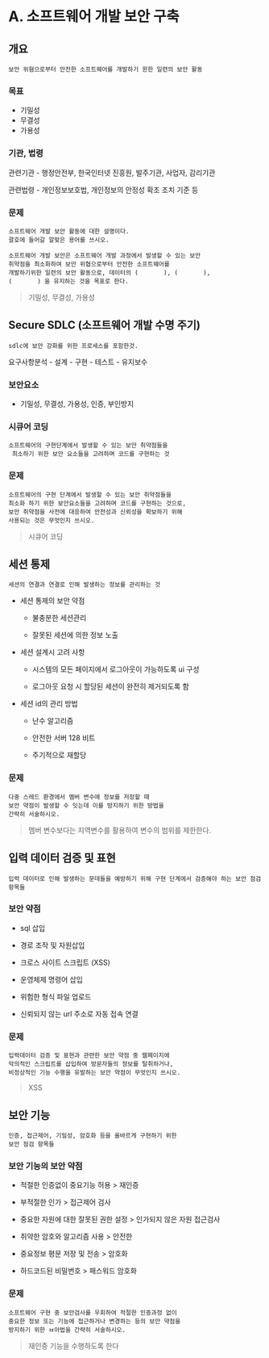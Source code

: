 # A. 소프트웨어 개발 보안 구축

## 개요

    보안 위혐으로부터 안전한 소프트웨어를 개발하기 윈한 일련의 보안 활동

### 목표

- 기밀성
- 무결성
- 가용성

### 기관, 법령

관련기관 - 행정안전부, 한국인터넷 진흥원, 발주기관, 사업자, 감리기관

관련법령 - 개인정보보호법, 개인정보의 안정성 확조 조치 기준 등

### 문제

    소프트웨어 개발 보안 활동에 대한 설명이다.
    괄호에 들어갈 알맞은 용어를 쓰시오.

```
소프트웨어 개발 보안은 소프트웨어 개발 과정에서 발생할 수 있는 보안
취약점을 최소화하여 보안 위협으로부터 안전한 소프트웨어를
개발하기위한 일련의 보안 활동으로, 데이터의 (       ), (       ),
(       ) 을 유지하는 것을 목표로 한다.
```

> 기밀성, 무결성, 가용성

## Secure SDLC (소프트웨어 개발 수명 주기)

    sdlc에 보안 강화를 위한 프로세스를 포함한것.

요구사항분석 - 설계 - 구현 - 테스트 - 유지보수

### 보안요소

- 기밀성, 무결성, 가용성, 인증, 부인방지

### 시큐어 코딩

    소프트웨어의 구현단계에서 발생할 수 있는 보안 취약점들을
     최소하기 위한 보안 요소들을 고려하며 코드를 구현하는 것

### 문제

    소프트웨어의 구현 단계에서 발생할 수 있는 보안 취약점들을
    최소화 하기 위한 보안요소들을 고려하며 코드를 구현하는 것으로,
    보안 취약점을 사전에 대응하여 안전성과 신뢰성을 확보하기 위해
    사용되는 것은 무엇인지 쓰시오.

> 시큐어 코딩

## 세션 통제

    세션의 연결과 연결로 인해 발생하는 정보를 관리하는 것

- 세션 통제의 보안 약점

  - 불충분한 세션관리

  - 잘못된 세션에 의한 정보 노출

- 세션 설계시 고려 사항

  - 시스템의 모든 페이지에서 로그아웃이 가능하도록 ui 구성

  - 로그아웃 요청 시 할당된 세션이 완전히 제거되도록 함

- 세션 id의 관리 방법

  - 난수 알고리즘

  - 안전한 서버 128 비트

  - 주기적으로 재할당

### 문제

    다중 스레드 환경에서 멤버 변수에 정보를 저장할 때
    보안 약점이 발생할 수 잇는데 이를 방지하기 위한 방법을
    간략히 서술하시오.

> 멤버 변수보다는 지역변수를 활용하여 변수의 범위를 제한한다.

## 입력 데이터 검증 및 표현

    입력 데이터로 인해 발생하는 문데들을 예방하기 위해 구현 단계에서 검증해야 하는 보안 점검 항목들

### 보안 약점

- sql 삽입

- 경로 조작 및 자원삽입

- 크로스 사이트 스크립트 (XSS)

- 운영체제 명령어 삽입

- 위험한 형식 파일 업로드

- 신뢰되지 않는 url 주소로 자동 접속 연결

### 문제

    입력데이터 검증 및 표현과 관련한 보안 약점 중 웹페이지에
    악의적인 스크립트를 삽입하여 방문자들의 정보를 탈취하거나,
    비정상적인 기능 수행을 유발하는 보안 약점이 무엇인지 쓰시오.

> XSS

## 보안 기능

    인증, 접근제어, 기밀성, 암호화 등을 올바르게 구현하기 위한
    보안 점검 항목들

### 보안 기능의 보안 약점

- 적절한 인증없이 중요기능 허용 > 재인증

- 부적절한 인가 > 접근제어 검사

- 중요한 자원에 대한 잘못된 권한 설정 > 인가되지 않은 자원 접근검사

- 취약한 암호와 알고리즘 사용 > 안전한

- 중요정보 평문 저장 및 전송 > 암호화

- 하드코드된 비밀번호 > 패스워드 암호화

### 문제

    소프트웨어 구현 중 보안검사를 우회하여 적절한 인증과정 없이
    중요한 정보 또는 기능에 접근하거나 변경하는 등의 보안 약점을
    방지하기 위한 ㅂ아법을 간략히 서술하시오.

> 재인증 기능을 수행하도록 한다
